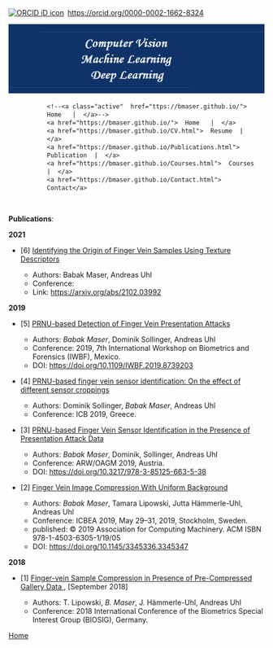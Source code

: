 ﻿
<!--<!DOCTYPE html>-->
    
<div itemscope itemtype="https://schema.org/Person"><a itemprop="sameAs" content="https://orcid.org/0000-0002-1662-8324" href="https://orcid.org/0000-0002-1662-8324" target="orcid.widget" rel="me noopener noreferrer" style="vertical-align:top;"><img src="https://orcid.org/sites/default/files/images/orcid_16x16.png" style="width:1em;margin-right:.5em;" alt="ORCID iD icon">https://orcid.org/0000-0002-1662-8324</a></div>


![banner](image/photo.png)



<html>
<head>
<meta name="viewport" content="width=device-width, initial-scale=1">
<style>

    /*<!-- <p center> [Home](https://bmaser.github.io/) | -->*/
    /*<!--[Resume](CV.md) | [Publications](Publications.md) |  [Courses](Courses.md) |  [Contact](Contact.md) </p> -->*/
    


body {
  margin: 0;
  font-family: Arial, Helvetica, sans-serif;
}

.topnav {
  overflow: hidden;
  background-color: white;
}

.topnav a {
  float: left;
  color: #151B54;
  text-align: center;
  /*padding: 14px 16px;*/
  padding: 10px 8px;
  text-decoration: none;
  /*font-size: 17px;*/
  font-size: 14px;
}

/*.topnav a:hover {*/
/*  background-color: #ddd;*/
/*  color: white;*/
/*}*/

.topnav a:hover {
  background-color: #151B54;
  color: #FFFFFF;
}

/*.topnav a.active {*/
/*  background-color: #151B54;*/
/*  color: #666362;*/
/*}*/
</style>
</head>
<body>

<div class="topnav" style="padding-left:15%">
  <!--<a class="active" href="#home">Home</a>-->
  <!--<a href="#news">News</a>-->
  <!--<a href="#contact">Contact</a>-->
  <!--<a href="#about">About</a>-->
  
    <!--<a class="active"  href="ttps://bmaser.github.io/">  Home   |  </a>-->
    <a href="https://bmaser.github.io/">  Home   |  </a>
    <a href="https://bmaser.github.io/CV.html">  Resume  |  </a>
    <a href="https://bmaser.github.io/Publications.html">  Publication  |  </a>
    <a href="https://bmaser.github.io/Courses.html">  Courses  |  </a>
    <a href="https://bmaser.github.io/Contact.html">  Contact</a>
 
</div>

 </body>
</html>

&nbsp;&nbsp;&nbsp;&nbsp;&nbsp;&nbsp;


**Publications**:


**2021**

- [6] [Identifying the Origin of Finger Vein Samples Using Texture Descriptors](https://arxiv.org/abs/2102.03992)

    - Authors: Babak Maser, Andreas Uhl
    - Conference: 
    - Link:  https://arxiv.org/abs/2102.03992


**2019**
- [5] [PRNU-based Detection of Finger Vein Presentation Attacks](https://ieeexplore.ieee.org/document/8739203/authors)
	 - Authors: _Babak Maser_, Dominik Sollinger, Andreas Uhl
	 - Conference: 2019, 7th International Workshop on Biometrics and Forensics (IWBF), Mexico.
	 - DOI: https://doi.org/10.1109/IWBF.2019.8739203

- [4] [PRNU-based finger vein sensor identification: On the effect of different sensor croppings](https://www.icb2019.org/Misc/ICB2019Program.pdf) 
	 - Authors: Dominik Sollinger, _Babak Maser_, Andreas Uhl
	 - Conference: ICB 2019, Greece.
	 
- [3] [PRNU-based Finger Vein Sensor Identification in the Presence of Presentation Attack Data](https://workshops.aapr.at/wp-content/uploads/2019/05/ARW-OAGM19_38.pdf) 
	 - Authors: _Babak Maser_, Dominik, Sollinger, Andreas Uhl
	 - Conference: ARW/OAGM 2019, Austria.
	 - DOI: https://doi.org/10.3217/978-3-85125-663-5-38
	 
- [2] [Finger Vein Image Compression With Uniform Background](https://doi.org/10.1145/3345336.3345347)
	 - Authors: _Babak Maser_, Tamara Lipowski, Jutta Hämmerle-Uhl, Andreas Uhl
	 - Conference: 	 ICBEA 2019, May 29–31, 2019, Stockholm, Sweden.
	 - published: © 2019 Association for Computing Machinery.
        ACM ISBN 978-1-4503-6305-1/19/05
     - DOI: https://doi.org/10.1145/3345336.3345347


**2018**
  
- [1] [Finger-vein Sample Compression in Presence of Pre-Compressed Gallery Data ](https://ieeexplore.ieee.org/abstract/document/8553484/) , [September 2018]

	 - Authors: T. Lipowski, _B. Maser_, J. Hämmerle-Uhl, Andreas Uhl
	 - Conference: 2018 International Conference of the Biometrics Special Interest Group (BIOSIG), Germany.
 
 
 [Home](https://bmaser.github.io/)
 
 
 
